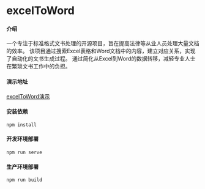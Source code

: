 # excelToWord

#### 介绍
一个专注于标准格式文书处理的开源项目，旨在提高法律等从业人员处理大量文档的效率。
该项目通过搜索Excel表格和Word文档中的内容，建立对应关系，实现了自动化的文书生成过程。
通过简化从Excel到Word的数据转移，减轻专业人士在繁琐文书工作中的负担。

#### 演示地址
[excelToWord演示](https://satri.cn/project/excelToWord)

#### 安装依赖
```
npm install
```

#### 开发环境部署
```
npm run serve
```

#### 生产环境部署
```
npm run build
```

